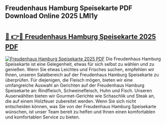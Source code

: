 ## Freudenhaus Hamburg Speisekarte PDF Download Online 2025 LMI1y

# <h2><a href="http://gc8n2m.nevu.top/?p=Freudenhaus+Hamburg+Speisekarte">🔗 👉🔴 Freudenhaus Hamburg Speisekarte 2025 PDF</a></h2>

[![Freudenhaus Hamburg Speisekarte 2025 PDF](https://i.imgur.com/dBaPXMq.png)](http://gc8n2m.nevu.top/?p=Freudenhaus+Hamburg+Speisekarte)
Die Freudenhaus Hamburg Speisekarte ist eine Gelegenheit, etwas für sich selbst zu wählen und zu genießen. Wenn Sie etwas Leichtes und Frisches suchen, empfehlen wir Ihnen, unseren Salatbereich auf der Freudenhaus Hamburg Speisekarte zu überprüfen. Für diejenigen, die Fleisch mögen, bieten wir eine umfangreiche Auswahl an Gerichten auf der Freudenhaus Hamburg Speisekarte an: Rindfleisch, Schweinefleisch, Huhn und Fisch. Unseren Auserwählten bieten wir Gourmet-Gerichte wie Schaschlik und Steak an, die auf einem Holzfeuer zubereitet werden. Wenn Sie sich nicht entscheiden können, was Sie von der Freudenhaus Hamburg Speisekarte wünschen, ist unser Team bereit zu helfen und Ihnen einen komfortablen und komfortablen Service zu bieten.
